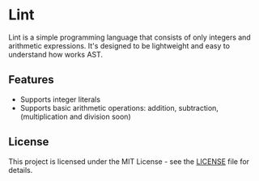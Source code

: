<h1>Lint</h1>
<p>Lint is a simple programming language that consists of only integers and arithmetic expressions. It's designed to be lightweight and easy to understand how works AST.</p>
<h2>Features</h2>
<ul>
    <li>Supports integer literals</li>
    <li>Supports basic arithmetic operations: addition, subtraction, (multiplication and division soon)</li>
</ul>
<h2>License</h2>
<p>This project is licensed under the MIT License - see the <a href="https://github.com/axrorovms/Lint/blob/main/LICENSE">LICENSE</a> file for details.</p>
